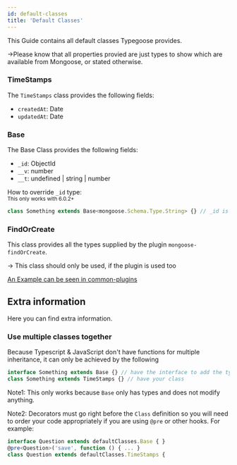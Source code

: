 ```yaml
---
id: default-classes
title: 'Default Classes'
---
```


This Guide contains all default classes Typegoose provides.

->Please know that all properties provied are just types to show which are available from Mongoose, or stated otherwise.

### TimeStamps

The `TimeStamps` class provides the following fields:

- `createdAt`: Date
- `updatedAt`: Date

### Base

The Base Class provides the following fields:

- `_id`: ObjectId
- `__v`: number
- `__t`: undefined \| string \| number

How to override `_id` type:  
<sub>This only works with 6.0.2+</sub>

```ts
class Something extends Base<mongoose.Schema.Type.String> {} // _id is now of type "String" (from mongoose)
```

### FindOrCreate

This class provides all the types supplied by the plugin `mongoose-findOrCreate`.

-> This class should only be used, if the plugin is used too

[An Example can be seen in common-plugins](guides/advanced/common-plugins.md#mongoose-findorcreate)

## Extra information

Here you can find extra information.

### Use multiple classes together

Because Typescript & JavaScript don't have functions for multiple inheritance, it can only be achieved by the following

```ts
interface Something extends Base {} // have the interface to add the types of "Base" to the class
class Something extends TimeStamps {} // have your class
```

Note1: This only works because `Base` only has types and does not modify anything.

Note2: Decorators must go right before the `Class` definition so you will need to order your code appropriately if you are using `@pre` or other hooks.
For example:

```ts
interface Question extends defaultClasses.Base { }
@pre<Question>('save', function () { ... }
class Question extends defaultClasses.TimeStamps {
```




